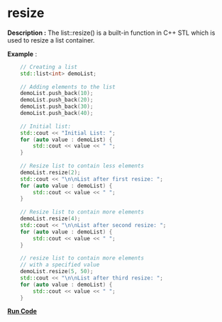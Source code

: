 # resize

**Description :** The list::resize() is a built-in function in C++ STL which is used to resize a list container. 

**Example** :
```cpp
    // Creating a list 
    std::list<int> demoList; 
  
    // Adding elements to the list 
    demoList.push_back(10); 
    demoList.push_back(20); 
    demoList.push_back(30); 
    demoList.push_back(40); 
  
    // Initial list: 
    std::cout << "Initial List: "; 
    for (auto value : demoList) {
        std::cout << value << " "; 
    }
  
    // Resize list to contain less elements 
    demoList.resize(2); 
    std::cout << "\n\nList after first resize: "; 
    for (auto value : demoList) {
        std::cout << value << " "; 
    }
  
    // Resize list to contain more elements 
    demoList.resize(4); 
    std::cout << "\n\nList after second resize: "; 
    for (auto value : demoList) {
        std::cout << value << " "; 
    }
  
    // resize list to contain more elements 
    // with a specified value 
    demoList.resize(5, 50); 
    std::cout << "\n\nList after third resize: "; 
    for (auto value : demoList) {
        std::cout << value << " "; 
    }

```
**[Run Code](https://rextester.com/UVZE97330)**
